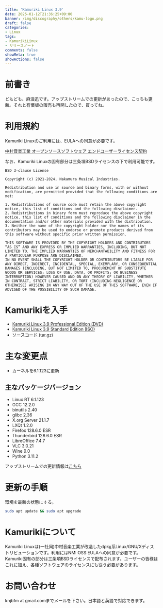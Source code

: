 ```yaml
---
title: 'Kamuriki Linux 3.9'
date: 2025-01-12T21:36:25+09:00
banner: /img/discography/others/kamu-logo.png
draft: false
categories:
- Linux
tags:
- KamurikiLinux
- リリースノート
comments: false
showMeta: true
showActions: false
---
```

# 前書き
どもども、麻浪迅です。アップストリームでの更新があったので、こっちも更新。それと有償版の販売も再開したので、買ってね。

# 利用規約
Kamuriki Linuxのご利用には、EULAへの同意が必要です。

[中村音楽工業 オープンソースソフトウェア エンドユーザーライセンス契約](https://nmimusic.github.io/eula.pdf)

なお、Kamuriki Linuxの固有部分は三条項BSDライセンスの下で利用可能です。
```
BSD 3-clause License

Copyright (c) 2021-2024, Nakamura Musical Industries.

Redistribution and use in source and binary forms, with or without modification, are permitted provided that the following conditions are met:

1. Redistributions of source code must retain the above copyright notice, this list of conditions and the following disclaimer.
2. Redistributions in binary form must reproduce the above copyright notice, this list of conditions and the following disclaimer in the documentation and/or other materials provided with the distribution.
3. Neither the name of the copyright holder nor the names of its contributors may be used to endorse or promote products derived from this software without specific prior written permission.

THIS SOFTWARE IS PROVIDED BY THE COPYRIGHT HOLDERS AND CONTRIBUTORS “AS IS” AND ANY EXPRESS OR IMPLIED WARRANTIES, INCLUDING, BUT NOT LIMITED TO, THE IMPLIED WARRANTIES OF MERCHANTABILITY AND FITNESS FOR A PARTICULAR PURPOSE ARE DISCLAIMED.
IN NO EVENT SHALL THE COPYRIGHT HOLDER OR CONTRIBUTORS BE LIABLE FOR ANY DIRECT, INDIRECT, INCIDENTAL, SPECIAL, EXEMPLARY, OR CONSEQUENTIAL DAMAGES (INCLUDING, BUT NOT LIMITED TO, PROCUREMENT OF SUBSTITUTE GOODS OR SERVICES; LOSS OF USE, DATA, OR PROFITS; OR BUSINESS INTERRUPTION) HOWEVER CAUSED AND ON ANY THEORY OF LIABILITY, WHETHER IN CONTRACT, STRICT LIABILITY, OR TORT (INCLUDING NEGLIGENCE OR OTHERWISE) ARISING IN ANY WAY OUT OF THE USE OF THIS SOFTWARE, EVEN IF ADVISED OF THE POSSIBILITY OF SUCH DAMAGE.
```

# Kamurikiを入手
- [Kamuriki Linux 3.9 Professional Edition (DVD)](https://nmimusic.booth.pm/items/6478705)
- [Kamuriki Linux 3.9 Standard Edition (ISO)](https://sourceforge.net/projects/kamurikilinux/files/iso/cheetah/3.9/kamuriki-standard-3.9-amd64.iso)
- [ソースコード (tar.gz)](https://sourceforge.net/projects/kamurikilinux/files/iso/cheetah/3.9/kamuriki-standard-3.9-src.tar.gz)

# 主な変更点
- カーネルを6.1.123に更新

## 主なパッケージバージョン
- Linux RT 6.1.123
- GCC 12.2.0
- binutils 2.40
- glibc 2.36
- X.org Server 21.1.7
- LXQt 1.2.0
- Firefox 128.6.0 ESR
- Thunderbird 128.6.0 ESR
- LibreOffice 7.4.7
- VLC 3.0.21
- Wine 9.0
- Python 3.11.2

アップストリームでの更新情報は[こちら](https://www.debian.org/News/2025/20250111)

# 更新の手順
環境を最新の状態にする。
```bash
sudo apt update && sudo apt upgrade
```

# Kamurikiについて
Kamuriki Linuxは(一社同)中村音楽工業が改造したdpkg系Linux/GNU/Xディストリビューションです。利用にはNMI OSS EULAへの同意が必要です。Kamuriki固有の部分は三条項BSDライセンスで配布されます。ユーザーの皆様はこれに加え、各種ソフトウェアのライセンスにも従う必要があります。

# お問い合わせ
knjbfm at gmail.comまでメールを下さい。日本語と英語で対応できます。 
